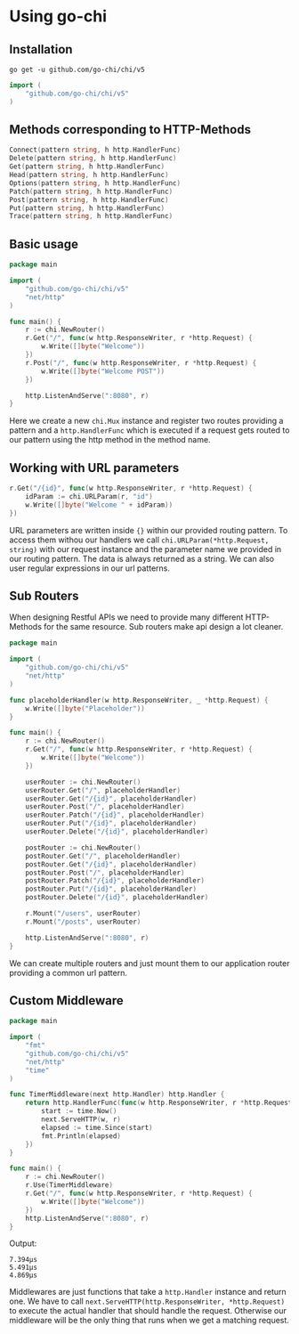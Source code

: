 # Using go-chi

## Installation

```
go get -u github.com/go-chi/chi/v5
```

```go
import (
	"github.com/go-chi/chi/v5"
)
```

## Methods corresponding to HTTP-Methods

```go
Connect(pattern string, h http.HandlerFunc)
Delete(pattern string, h http.HandlerFunc)
Get(pattern string, h http.HandlerFunc)
Head(pattern string, h http.HandlerFunc)
Options(pattern string, h http.HandlerFunc)
Patch(pattern string, h http.HandlerFunc)
Post(pattern string, h http.HandlerFunc)
Put(pattern string, h http.HandlerFunc)
Trace(pattern string, h http.HandlerFunc)
```

## Basic usage

```go
package main

import (
	"github.com/go-chi/chi/v5"
	"net/http"
)

func main() {
	r := chi.NewRouter()
	r.Get("/", func(w http.ResponseWriter, r *http.Request) {
		w.Write([]byte("Welcome"))
	})
	r.Post("/", func(w http.ResponseWriter, r *http.Request) {
		w.Write([]byte("Welcome POST"))
	})

	http.ListenAndServe(":8080", r)
}
```

Here we create a new `chi.Mux` instance and register two routes providing a pattern and a `http.HandlerFunc` which is executed if a request gets routed to our pattern using the http method in the method name.

## Working with URL parameters

```go
r.Get("/{id}", func(w http.ResponseWriter, r *http.Request) {
	idParam := chi.URLParam(r, "id")
	w.Write([]byte("Welcome " + idParam))
})
```

URL parameters are written inside `{}` within our provided routing pattern. To access them withou our handlers we call `chi.URLParam(*http.Request, string)` with our request instance and the parameter name we provided in our routing pattern. The data is always returned as a string. We can also user regular expressions in our url patterns.

## Sub Routers

When designing Restful APIs we need to provide many different HTTP-Methods for the same resource. Sub routers make api design a lot cleaner.

```go
package main

import (
	"github.com/go-chi/chi/v5"
	"net/http"
)

func placeholderHandler(w http.ResponseWriter, _ *http.Request) {
	w.Write([]byte("Placeholder"))
}

func main() {
	r := chi.NewRouter()
	r.Get("/", func(w http.ResponseWriter, r *http.Request) {
		w.Write([]byte("Welcome"))
	})

	userRouter := chi.NewRouter()
	userRouter.Get("/", placeholderHandler)
	userRouter.Get("/{id}", placeholderHandler)
	userRouter.Post("/", placeholderHandler)
	userRouter.Patch("/{id}", placeholderHandler)
	userRouter.Put("/{id}", placeholderHandler)
	userRouter.Delete("/{id}", placeholderHandler)

	postRouter := chi.NewRouter()
	postRouter.Get("/", placeholderHandler)
	postRouter.Get("/{id}", placeholderHandler)
	postRouter.Post("/", placeholderHandler)
	postRouter.Patch("/{id}", placeholderHandler)
	postRouter.Put("/{id}", placeholderHandler)
	postRouter.Delete("/{id}", placeholderHandler)

	r.Mount("/users", userRouter)
	r.Mount("/posts", userRouter)

	http.ListenAndServe(":8080", r)
}
```

We can create multiple routers and just mount them to our application router providing a common url pattern.

## Custom Middleware

```go
package main

import (
	"fmt"
	"github.com/go-chi/chi/v5"
	"net/http"
	"time"
)

func TimerMiddleware(next http.Handler) http.Handler {
	return http.HandlerFunc(func(w http.ResponseWriter, r *http.Request) {
		start := time.Now()
		next.ServeHTTP(w, r)
		elapsed := time.Since(start)
		fmt.Println(elapsed)
	})
}

func main() {
	r := chi.NewRouter()
	r.Use(TimerMiddleware)
	r.Get("/", func(w http.ResponseWriter, r *http.Request) {
		w.Write([]byte("Welcome"))
	})
	http.ListenAndServe(":8080", r)
}

```

Output:

```
7.394µs
5.491µs
4.869µs
```

Middlewares are just functions that take a `http.Handler` instance and return one. We have to call `next.ServeHTTP(http.ResponseWriter, *http.Request)` to execute the actual handler that should handle the request. Otherwise our middleware will be the only thing that runs when we get a matching request.
